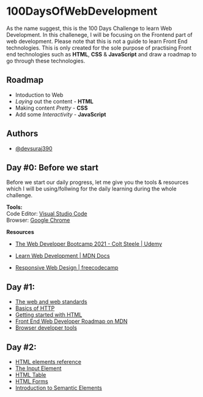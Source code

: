 
# 100DaysOfWebDevelopment

As the name suggest, this is the 100 Days Challenge to learn Web Development. In this challenege, I will be focusing on the Frontend part of web development. Please note that this is not a guide to learn Front End technologies. This is only created for the sole purpose of practising Front end technologies such as **HTML**, **CSS** &
**JavaScript** and draw a roadmap to go through these technologies.



## Roadmap

- Intoduction to Web
- *Laying* out the content - **HTML**
- Making content *Pretty* - **CSS**
- Add some *Interactivity* - **JavaScript**
 
 
  
## Authors

- [@devsuraj390](https://www.github.com/devsuraj390)




## Day #0: Before we start
Before we start our daily progress, let me give you the tools & resources which 
I will be using/follwing for the daily learning during the whole challenge.

**Tools:**\
Code Editor: [Visual Studio Code](https://code.visualstudio.com/)\
Browser: [Google Chrome](https://www.google.com/intl/en_in/chrome/) 

**Resources**
- [The Web Developer Bootcamp 2021 - Colt Steele | Udemy](https://www.udemy.com/course/the-web-developer-bootcamp/)

- [Learn Web Development | MDN Docs](https://developer.mozilla.org/en-US/docs/Learn)

- [Responsive Web Design | freecodecamp](https://www.freecodecamp.org/learn/responsive-web-design/)


## Day #1: 
* [The web and web standards](https://developer.mozilla.org/en-US/docs/Learn/Getting_started_with_the_web/The_web_and_web_standards)
* [Basics of HTTP](https://developer.mozilla.org/en-US/docs/Web/HTTP/Basics_of_HTTP)
* [Getting started with HTML](https://developer.mozilla.org/en-US/docs/Learn/HTML/Introduction_to_HTML/Getting_started)
* [Front End Web Developer Roadmap on MDN](https://developer.mozilla.org/en-US/docs/Learn/Front-end_web_developer#getting_started)
* [Browser developer tools](https://developer.mozilla.org/en-US/docs/Learn/Common_questions/What_are_browser_developer_tools)


## Day #2: 
* [HTML elements reference](https://developer.mozilla.org/en-US/docs/Web/HTML/Element)
* [The Input Element](https://developer.mozilla.org/en-US/docs/Web/HTML/Element/input)
* [HTML Table](https://developer.mozilla.org/en-US/docs/Web/HTML/Element/table)
* [HTML Forms](https://developer.mozilla.org/en-US/docs/Web/HTML/Element/form)
* [Introduction to Semantic Elements](https://developer.mozilla.org/en-US/docs/Glossary/Semantics)

